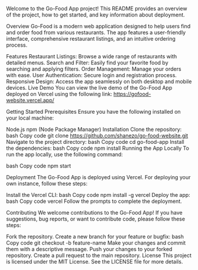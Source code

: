 Welcome to the Go-Food App project! This README provides an overview of the project, how to get started, and key information about deployment.

Overview Go-Food is a modern web application designed to help users find and order food from various restaurants. The app features a user-friendly interface, comprehensive restaurant listings, and an intuitive ordering process.

Features Restaurant Listings: Browse a wide range of restaurants with detailed menus. Search and Filter: Easily find your favorite food by searching and applying filters. Order Management: Manage your orders with ease. User Authentication: Secure login and registration process. Responsive Design: Access the app seamlessly on both desktop and mobile devices. Live Demo You can view the live demo of the Go-Food App deployed on Vercel using the following link: https://gofood-website.vercel.app/


Getting Started Prerequisites Ensure you have the following installed on your local machine:

Node.js npm (Node Package Manager) Installation Clone the repository: bash Copy code git clone https://github.com/shanezo/go-food-website.git Navigate to the project directory: bash Copy code cd go-food-app Install the dependencies: bash Copy code npm install Running the App Locally To run the app locally, use the following command:

bash Copy code npm start

Deployment The Go-Food App is deployed using Vercel. For deploying your own instance, follow these steps:

Install the Vercel CLI: bash Copy code npm install -g vercel Deploy the app: bash Copy code vercel Follow the prompts to complete the deployment.

Contributing We welcome contributions to the Go-Food App! If you have suggestions, bug reports, or want to contribute code, please follow these steps:

Fork the repository. Create a new branch for your feature or bugfix: bash Copy code git checkout -b feature-name Make your changes and commit them with a descriptive message. Push your changes to your forked repository. Create a pull request to the main repository. License This project is licensed under the MIT License. See the LICENSE file for more details.
